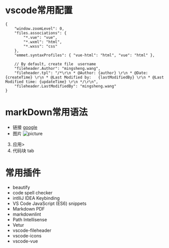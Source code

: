 # vscode常用配置 #
    {
        "window.zoomLevel": 0,
        "files.associations": {
            "*.vue": "vue",
            "*.wxml": "html",
            "*.wxss": "css"
        },
        "emmet.syntaxProfiles": { "vue-html": "html", "vue": "html" },
        
        // By default, create file  username
        "fileheader.Author": "mingsheng.wang",
        "fileheader.tpl": "/*\r\n * @Author: {author} \r\n * @Date: {createTime} \r\n * @Last Modified by:   {lastModifiedBy} \r\n * @Last Modified time: {updateTime} \r\n */\r\n",
        "fileheader.LastModifiedBy": "mingsheng.wang"
    }
# markDown常用语法 #
* 链接 [google](http://google.com/)
* 图片 ![picture](http://imgsrc.baidu.com/image/c0%3Dshijue1%2C0%2C0%2C294%2C40/sign=f98d7c40b919ebc4d4757edaea4fa589/b64543a98226cffc9eabfc97b3014a90f603ea16.jpg)
3. 应用> 
4. 代码块 tab

# 常用插件
* beautify 
* code spell checker
* intlliJ IDEA Keybinding
* VS Code JavaScript (ES6) snippets
* Markdown PDF
* markdownlint
* Path Intellisense
* Vetur
* vscode-fileheader
* vscode-icons
* vscode-vue